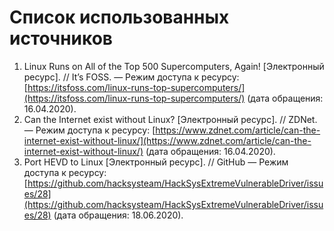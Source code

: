 # Список использованных источников

1. Linux Runs on All of the Top 500 Supercomputers, Again! \[Электронный ресурс\]. // It’s FOSS. — Режим доступа к ресурсу: [https://itsfoss.com/linux-runs-top-supercomputers/](https://itsfoss.com/linux-runs-top-supercomputers/) \(дата обращения: 16.04.2020\).
2. Can the Internet exist without Linux? \[Электронный ресурс\]. // ZDNet. — Режим доступа к ресурсу: [https://www.zdnet.com/article/can-the-internet-exist-without-linux/](https://www.zdnet.com/article/can-the-internet-exist-without-linux/) \(дата обращения: 16.04.2020\).
3. Port HEVD to Linux \[Электронный ресурс\]. // GitHub — Режим доступа к ресурсу: [https://github.com/hacksysteam/HackSysExtremeVulnerableDriver/issues/28](https://github.com/hacksysteam/HackSysExtremeVulnerableDriver/issues/28) \(дата обращения: 18.06.2020\).

